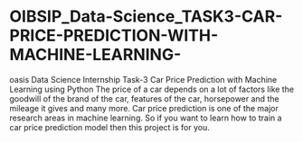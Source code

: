 # OIBSIP_Data-Science_TASK3-CAR-PRICE-PREDICTION-WITH-MACHINE-LEARNING-
 oasis Data Science Internship Task-3 Car Price Prediction with Machine Learning using Python 
          The price of a car depends on a lot of factors like the goodwill of the brand of the car,
features of the car, horsepower and the mileage it gives and many more. Car price
prediction is one of the major research areas in machine learning. So if you want to learn
how to train a car price prediction model then this project is for you.
